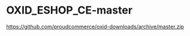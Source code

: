 OXID_ESHOP_CE-master
==============

https://github.com/proudcommerce/oxid-downloads/archive/master.zip
